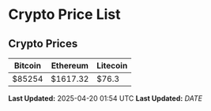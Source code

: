 # Crypto Price List

## Crypto Prices
| Bitcoin | Ethereum | Litecoin |
| ------- | -------- | -------- |
| $85254 | $1617.32 | $76.3 |
**Last Updated:** 2025-04-20 01:54 UTC
**Last Updated:** $DATE$
